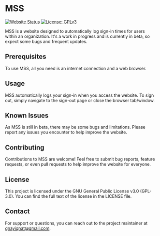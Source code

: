 # MSS

[![Website Status](https://img.shields.io/website-up-down-green-red/http/shields.io.svg)](https://makerspace-seg.pages.dev) [![License: GPLv3](https://img.shields.io/badge/License-GPLv3-blue.svg)](https://github.com/gnayiqnat/mss/blob/main/LICENSE)

MSS is a website designed to automatically log sign-in times for users within an organization. It's a work in progress and is currently in beta, so expect some bugs and frequent updates.

## Prerequisites

To use MSS, all you need is an internet connection and a web browser.

## Usage

MSS automatically logs your sign-in when you access the website. To sign out, simply navigate to the sign-out page or close the browser tab/window.

## Known Issues

As MSS is still in beta, there may be some bugs and limitations. Please report any issues you encounter to help improve the website.

## Contributing

Contributions to MSS are welcome! Feel free to submit bug reports, feature requests, or even pull requests to help improve the website for everyone.

## License
This project is licensed under the GNU General Public License v3.0 (GPL-3.0). You can find the full text of the license in the LICENSE file.

## Contact

For support or questions, you can reach out to the project maintainer at [gnayiqnat@gmail.com](mailto:gnayiqnat@gmail.com).
